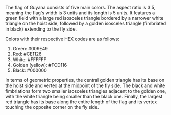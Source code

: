 The flag of Guyana consists of five main colors. The aspect ratio is 3:5, meaning the flag's width is 3 units and its length is 5 units. It features a green field with a large red isosceles triangle bordered by a narrower white triangle on the hoist side, followed by a golden isosceles triangle (fimbriated in black) extending to the fly side. 

Colors with their respective HEX codes are as follows:
1. Green: #009E49
2. Red: #CE1126
3. White: #FFFFFF
4. Golden (yellow): #FCD116
5. Black: #000000

In terms of geometric properties, the central golden triangle has its base on the hoist side and vertex at the midpoint of the fly side. The black and white fimbriations form two smaller isosceles triangles adjacent to the golden one, with the white triangle being smaller than the black one. Finally, the largest red triangle has its base along the entire length of the flag and its vertex touching the opposite corner on the fly side.
